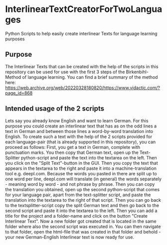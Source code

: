 # InterlinearTextCreatorForTwoLanguages
Python Scripts to help easily create interlinear Texts for language learning purposes

## Purpose
The Interlinear Texts that can be created with the help of the scripts in this repository can be used for use with the first 3 steps of the Birkenbihl-Method of language learning. You can find a brief summary of the method here: https://web.archive.org/web/20220328180820/https://www.vidactic.com/?page_id=868

## Intended usage of the 2 scripts
Lets say you already know English and want to learn German. For this purpose you could create an interlinear text that has as on the odd lines a text in German and between those lines a word-by-word translation into English. To create such a text with the help of the 2 scripts provided for each language-pair (that is already supported in this repository), you can proceed as follows: First, you get a text in German, complete with punctuation marks. You then copy that German text, open up the Text-Splitter python-script and paste the text into the textarea on the left. Then you click on the "Split Text"-button in the GUI. Then you copy the text that appears in the textarea to the right and paste it into a machine-translation tool e.g. deepl.com. Because the words you pasted in there are split up to one word per line, deepl.com will translate (in general) the words separately - meaning word by word - and not phrase by phrase. Then you can copy the translation you obtained, open up the second python-script that comes for your language pair, apart from the text-splitter script, and paste the translation into the textarea to the right of that script. Then you can go back to the textsplitter-script copy the split German text and then go back to the second script and paste it into the textarea to the left. Then you can add a title for the project and a folder-name and click on the button "Create Interlinear Text". Now a new folder got created that is located in the same folder where also the second script was executed in. You can then navigate to that folder, open the html-file that was created in that folder and behold - your new German-English Interlinear text is now ready for use.
